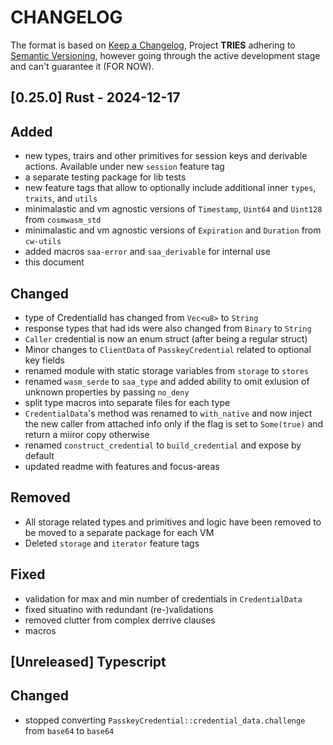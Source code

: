 # CHANGELOG

The format is based on [Keep a Changelog](https://keepachangelog.com/en/1.0.0/),
Project **TRIES** adhering to
[Semantic Versioning](https://semver.org/spec/v2.0.0.html), however going through the active development stage and can't guarantee it (FOR NOW).

<!-- next-header -->

## [0.25.0] Rust - 2024-12-17 

## Added

- new types, trairs and other primitives for session keys and derivable actions. Available under new `session` feature tag
- a separate testing package for lib tests
- new feature tags that allow to optionally include additional inner `types`, `traits`, and `utils`
- minimalastic and vm agnostic versions of `Timestamp`, `Uint64` and `Uint128` from `cosmwasm_std`
- minimalastic and vm agnostic versions of `Expiration` and `Duration` from `cw-utils`
- added macros `saa-error` and `saa_derivable` for internal use
- this document

## Changed
- type of CredentialId has changed from `Vec<u8>` to `String`
- response types that had ids were also changed from  `Binary` to `String` 
- `Caller` credential is now an enum struct (after being a regular struct)
- Minor changes to `ClientData` of `PasskeyCredential` related to optional key fields
- renamed module with static storage variables from `storage` to `stores` 
- renamed `wasm_serde` to `saa_type` and added ability to omit exlusion of unknown properties by passing `no_deny`
- split type macros into separate files for each type
- `CredentialData`'s method was renamed to `with_native` and now inject the new caller from attached info only if the flag is set to `Some(true)` and return a miiror copy otherwise
- renamed `construct_credential` to `build_credential` and expose by default
- updated readme with features and focus-areas

## Removed
- All storage related types and primitives and logic have been removed to be moved to a separate package for each VM  
- Deleted  `storage` and `iterator` feature tags

## Fixed
- validation for max and min number of credentials in `CredentialData`
- fixed situatino with redundant (re-)validations 
- removed clutter from complex derrive clauses
- macros 


## [Unreleased] Typescript


## Changed
- stopped converting `PasskeyCredential::credential_data.challenge` from `base64` to `base64` 